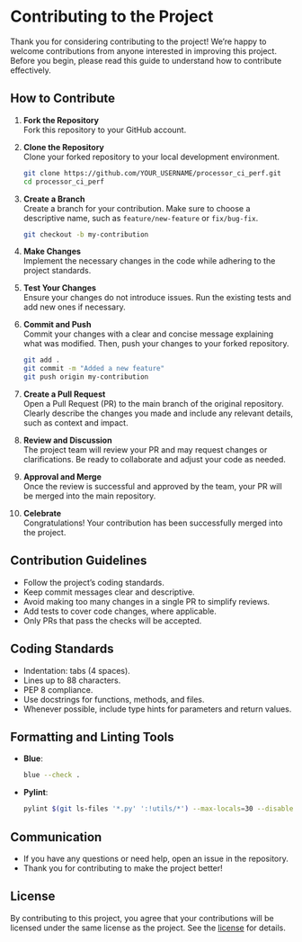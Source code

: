 # Contributing to the Project  

Thank you for considering contributing to the project! We’re happy to welcome contributions from anyone interested in improving this project. Before you begin, please read this guide to understand how to contribute effectively.  

## How to Contribute  

1. **Fork the Repository**  
   Fork this repository to your GitHub account.  

2. **Clone the Repository**  
   Clone your forked repository to your local development environment.  

   ```bash  
   git clone https://github.com/YOUR_USERNAME/processor_ci_perf.git  
   cd processor_ci_perf  
   ```  

3. **Create a Branch**  
   Create a branch for your contribution. Make sure to choose a descriptive name, such as `feature/new-feature` or `fix/bug-fix`.  

   ```bash  
   git checkout -b my-contribution  
   ```  

4. **Make Changes**  
   Implement the necessary changes in the code while adhering to the project standards.  

5. **Test Your Changes**  
   Ensure your changes do not introduce issues. Run the existing tests and add new ones if necessary.  

6. **Commit and Push**  
   Commit your changes with a clear and concise message explaining what was modified. Then, push your changes to your forked repository.  

   ```bash  
   git add .  
   git commit -m "Added a new feature"  
   git push origin my-contribution  
   ```  

7. **Create a Pull Request**  
   Open a Pull Request (PR) to the main branch of the original repository. Clearly describe the changes you made and include any relevant details, such as context and impact.  

8. **Review and Discussion**  
   The project team will review your PR and may request changes or clarifications. Be ready to collaborate and adjust your code as needed.  

9. **Approval and Merge**  
   Once the review is successful and approved by the team, your PR will be merged into the main repository.  

10. **Celebrate**  
   Congratulations! Your contribution has been successfully merged into the project.  

## Contribution Guidelines  

- Follow the project’s coding standards.  
- Keep commit messages clear and descriptive.  
- Avoid making too many changes in a single PR to simplify reviews.  
- Add tests to cover code changes, where applicable.  
- Only PRs that pass the checks will be accepted.  

## Coding Standards  

- Indentation: tabs (4 spaces).  
- Lines up to 88 characters.  
- PEP 8 compliance.  
- Use docstrings for functions, methods, and files.  
- Whenever possible, include type hints for parameters and return values.  

## Formatting and Linting Tools  

- **Blue**:  
  ```bash  
  blue --check .  
  ```  
- **Pylint**:  
  ```bash  
  pylint $(git ls-files '*.py' ':!utils/*') --max-locals=30 --disable=duplicate-code,import-error  
  ```  

## Communication  

- If you have any questions or need help, open an issue in the repository.  
- Thank you for contributing to make the project better!  

## License  

By contributing to this project, you agree that your contributions will be licensed under the same license as the project. See the [license](https://github.com/LSC-Unicamp/processor_ci_perf/blob/main/LICENSE) for details.  
